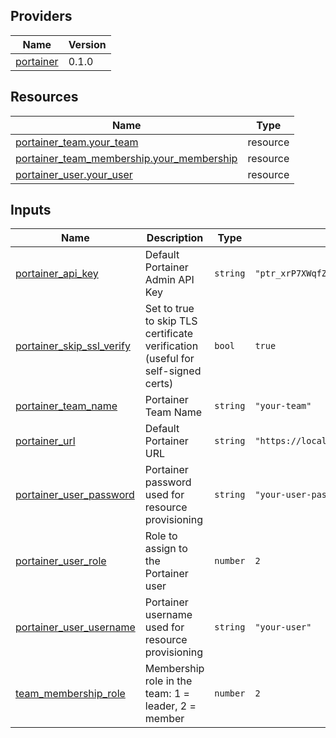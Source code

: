 <!-- BEGIN_TF_DOCS -->


## Providers

| Name | Version |
|------|---------|
| <a name="provider_portainer"></a> [portainer](#provider\_portainer) | 0.1.0 |

## Resources

| Name | Type |
|------|------|
| [portainer_team.your_team](https://registry.terraform.io/providers/portainer/portainer/latest/docs/resources/team) | resource |
| [portainer_team_membership.your_membership](https://registry.terraform.io/providers/portainer/portainer/latest/docs/resources/team_membership) | resource |
| [portainer_user.your_user](https://registry.terraform.io/providers/portainer/portainer/latest/docs/resources/user) | resource |

## Inputs

| Name | Description | Type | Default | Required |
|------|-------------|------|---------|:--------:|
| <a name="input_portainer_api_key"></a> [portainer\_api\_key](#input\_portainer\_api\_key) | Default Portainer Admin API Key | `string` | `"ptr_xrP7XWqfZEOoaCJRu5c8qKaWuDtVc2Zb07Q5g22YpS8="` | no |
| <a name="input_portainer_skip_ssl_verify"></a> [portainer\_skip\_ssl\_verify](#input\_portainer\_skip\_ssl\_verify) | Set to true to skip TLS certificate verification (useful for self-signed certs) | `bool` | `true` | no |
| <a name="input_portainer_team_name"></a> [portainer\_team\_name](#input\_portainer\_team\_name) | Portainer Team Name | `string` | `"your-team"` | no |
| <a name="input_portainer_url"></a> [portainer\_url](#input\_portainer\_url) | Default Portainer URL | `string` | `"https://localhost:9443"` | no |
| <a name="input_portainer_user_password"></a> [portainer\_user\_password](#input\_portainer\_user\_password) | Portainer password used for resource provisioning | `string` | `"your-user-password"` | no |
| <a name="input_portainer_user_role"></a> [portainer\_user\_role](#input\_portainer\_user\_role) | Role to assign to the Portainer user | `number` | `2` | no |
| <a name="input_portainer_user_username"></a> [portainer\_user\_username](#input\_portainer\_user\_username) | Portainer username used for resource provisioning | `string` | `"your-user"` | no |
| <a name="input_team_membership_role"></a> [team\_membership\_role](#input\_team\_membership\_role) | Membership role in the team: 1 = leader, 2 = member | `number` | `2` | no |
<!-- END_TF_DOCS -->